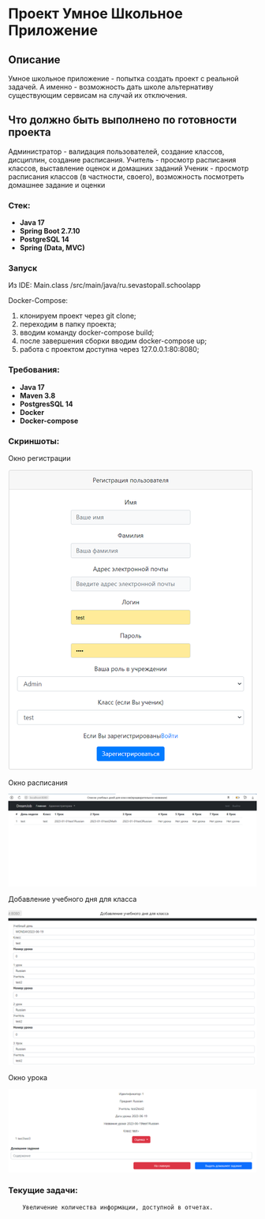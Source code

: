 # Проект Умное Школьное Приложение

## Описание
Умное школьное приложение - попытка создать проект с реальной задачей. А именно - возможность дать школе альтернативу существующим сервисам на случай их отключения. 

## Что должно быть выполнено по готовности проекта
Администратор - валидация пользователей, создание классов, дисциплин, создание расписания.
Учитель - просмотр расписания классов, выставление оценок и домашних заданий
Ученик - просмотр расписания классов (в частности, своего), возможность посмотреть домашнее задание и оценки

### Стек:
- **Java 17**
- **Spring Boot 2.7.10**
- **PostgreSQL 14**
- **Spring (Data, MVC)**

### Запуск
Из IDE: Main.class /src/main/java/ru.sevastopall.schoolapp

Docker-Compose:
1. клонируем проект через git clone; 
2. переходим в папку проекта;
3. вводим команду docker-compose build;
4. после завершения сборки вводим docker-compose up;
5. работа с проектом доступна через 127.0.0.1:80:8080;

### Требования:
- **Java 17**
- **Maven 3.8**
- **PostgresSQL 14**
- **Docker**
- **Docker-compose**

### Скриншоты:
Окно регистрации


![](src//main/resources/static/Register.png)

Окно расписания


![](src//main/resources/static/ClassesSchedule.png)

Добавление учебного дня для класса


![](src/main/resources/static/createClassDay.png)

Окно урока 

![](src/main/resources/static/LessonScreen.png)

### Текущие задачи:
        Увеличение количества информации, доступной в отчетах.     
